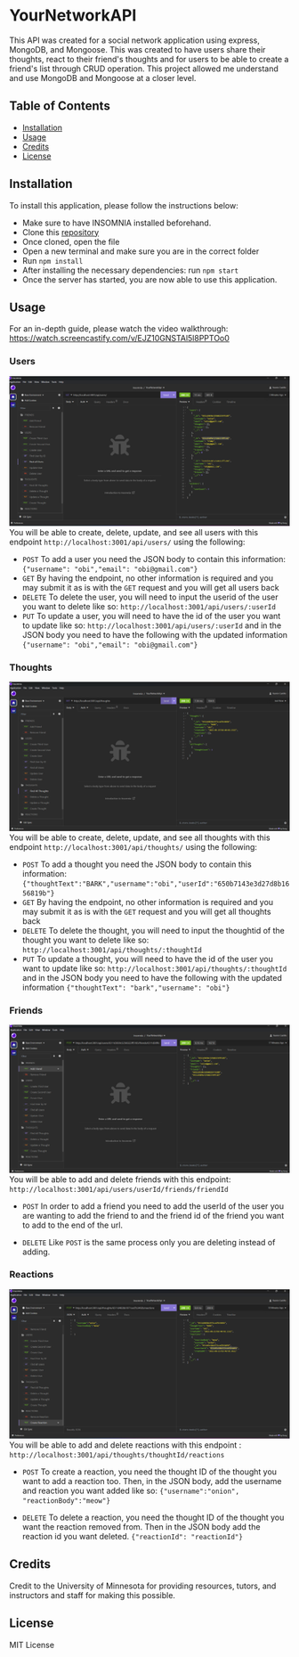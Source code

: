 # YourNetworkAPI

This API was created for a social network application using express, MongoDB, and Mongoose. This was created to have users share their thoughts, react to their friend's thoughts and for users to be able to create a friend's list through CRUD operation. This project allowed me understand and use MongoDB and Mongoose at a closer level.


## Table of Contents
- [Installation](#installation)
- [Usage](#usage)
- [Credits](#credits)
- [License](#license)

## Installation
To install this application, please follow the instructions below:
- Make sure to have INSOMNIA installed beforehand.
- Clone this [repository](https://github.com/XDSirius/YourNetworkAPI)
- Once cloned, open the file
- Open a new terminal and make sure you are in the correct folder
- Run `npm install`
- After installing the necessary dependencies: run `npm start`
- Once the server has started, you are now able to use this application.

## Usage
For an in-depth guide, please watch the video walkthrough: 
https://watch.screencastify.com/v/EJZ10GNSTAl5l8PPTOo0


 
### Users
![Users](./imgs/users.png)
You will be able to create, delete, update, and see all users with this endpoint `http://localhost:3001/api/users/` using the following:   
 - `POST`  To add a user you need the JSON body to contain this information:
  `{"username": "obi","email": "obi@gmail.com"}`
 - `GET` By having the endpoint, no other information is required and you may submit it as is with the `GET` request and you will get all users back
 - `DELETE` To delete the user, you will need to input the userid of the user you want to delete like so: `http://localhost:3001/api/users/:userId` 
 - `PUT` To update a user, you will need to have the id of the user you want to update like so: `http://localhost:3001/api/users/:userId` and in the JSON body you need to have the following with the updated information `{"username": "obi","email": "obi@gmail.com"}` 

### Thoughts
![Thoughts](./imgs/thoughts.png)
You will be able to create, delete, update, and see all thoughts with this endpoint `http://localhost:3001/api/thoughts/` using the following:   
 - `POST`  To add a thought you need the JSON body to contain this information:
  `{"thoughtText":"BARK","username":"obi","userId":"650b7143e3d27d8b1656819b"}`
 - `GET` By having the endpoint, no other information is required and you may submit it as is with the `GET` request and you will get all thoughts back
 - `DELETE` To delete the thought, you will need to input the thoughtid of the thought you want to delete like so: `http://localhost:3001/api/thoughts/:thoughtId` 
 - `PUT` To update a thought, you will need to have the id of the user you want to update like so: `http://localhost:3001/api/thoughts/:thoughtId` and in the JSON body you need to have the following with the updated information `{"thoughtText": "bark","username": "obi"}` 
### Friends
![Friends](./imgs/friends.png)
You will be able to add and delete friends with this endpoint: `http://localhost:3001/api/users/userId/friends/friendId`

- `POST` In order to add a friend you need to add the userId of the user you are wanting to add the friend to and the friend id of the friend you want to add to the end of the url.

- `DELETE` Like `POST` is the same process only you are deleting instead of adding. 

### Reactions
![Reactions](./imgs/reactions.png)
You will be able to add and delete reactions with this endpoint : `http://localhost:3001/api/thoughts/thoughtId/reactions`

- `POST` To create a reaction, you need the thought ID of the thought you want to add a reaction too. Then, in the JSON body, add the username and reaction you want added like so: `{"username":"onion", "reactionBody":"meow"}`

- `DELETE` To delete a reaction, you need the thought ID of the thought you want the reaction removed from. Then in the JSON body add the reaction id you want deleted. `{"reactionId": "reactionId"}`






## Credits

Credit to the University of Minnesota for providing resources, tutors, and instructors and staff for making this possible. 

## License

MIT License


